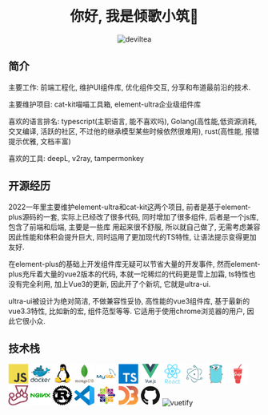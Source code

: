 <h1 align="center"> 你好, 我是倾歌小筑💞️ </h1>
<p align="center"> <img src="https://komarev.com/ghpvc/?username=wenhongjie&label=Profile%20views&color=0e75b6&style=flat" alt="deviltea" /> </p>

## 简介
主要工作: 前端工程化, 维护UI组件库, 优化组件交互, 分享和布道最前沿的技术.

主要维护项目: cat-kit喵喵工具箱, element-ultra企业级组件库

喜欢的语言排名: typescript(主职语言, 能不喜欢吗), Golang(高性能,低资源消耗, 交叉编译, 活跃的社区, 不过他的继承模型某些时候依然很难用), rust(高性能, 报错提示优雅, 文档丰富)

喜欢的工具: deepL, v2ray, tampermonkey

## 开源经历
2022一年里主要维护element-ultra和cat-kit这两个项目, 前者是基于element-plus源码的一套, 实际上已经改了很多代码, 同时增加了很多组件, 后者是一个js库, 包含了前端和后端, 主要是一些库
用起来很不舒服, 所以就自己做了, 无需考虑兼容因此性能和体积会提升巨大, 同时运用了更加现代的TS特性, 让语法提示变得更加友好.

在element-plus的基础上开发组件库无疑可以节省大量的开发事件, 然而element-plus充斥着大量的vue2版本的代码, 本就一坨稀烂的代码更是雪上加霜, ts特性也没有完全利用, 加上Vue3的更新, 因此开了个新坑, 它就是ultra-ui.

ultra-ui被设计为绝对简洁, 不做兼容性妥协, 高性能的vue3组件库, 基于最新的vue3.3特性, 比如新的宏, 组件范型等等. 它适用于使用chrome浏览器的用户, 因此它很小众.

## 技术栈

<p>
 <img src="https://raw.githubusercontent.com/devicons/devicon/master/icons/javascript/javascript-original.svg" alt="javascript" width="40" height="40"/> 
 <img src="https://raw.githubusercontent.com/devicons/devicon/master/icons/docker/docker-original-wordmark.svg" alt="docker" width="40" height="40"/>
 <img src="https://raw.githubusercontent.com/devicons/devicon/master/icons/linux/linux-original.svg" alt="linux" width="40" height="40"/> 
 <img src="https://raw.githubusercontent.com/devicons/devicon/master/icons/mongodb/mongodb-original-wordmark.svg" alt="mongodb" width="40" height="40"/>
 <img src="https://raw.githubusercontent.com/devicons/devicon/master/icons/mysql/mysql-original-wordmark.svg" alt="mysql" width="40" height="40"/>
 <img src="https://raw.githubusercontent.com/devicons/devicon/master/icons/typescript/typescript-original.svg" alt="typescript" width="40" height="40"/> 
 <img src="https://raw.githubusercontent.com/devicons/devicon/master/icons/vuejs/vuejs-original-wordmark.svg" alt="vuejs" width="40" height="40"/>
 <img src="https://raw.githubusercontent.com/devicons/devicon/master/icons/react/react-original-wordmark.svg" alt="vuejs" width="40" height="40"/>
 <img src="https://raw.githubusercontent.com/devicons/devicon/master/icons/electron/electron-original.svg" alt="vuejs" width="40" height="40"/>
 <img src="https://raw.githubusercontent.com/devicons/devicon/master/icons/go/go-original.svg" alt="vuejs" width="40" height="40"/>
 <img src="https://raw.githubusercontent.com/devicons/devicon/master/icons/gulp/gulp-plain.svg" alt="vuejs" width="40" height="40"/>
 <img src="https://raw.githubusercontent.com/devicons/devicon/master/icons/jest/jest-plain.svg" alt="vuejs" width="40" height="40"/>
 <img src="https://raw.githubusercontent.com/devicons/devicon/master/icons/nginx/nginx-original.svg" alt="vuejs" width="40" height="40"/>
 <img src="https://raw.githubusercontent.com/devicons/devicon/master/icons/rust/rust-plain.svg" alt="vuejs" width="40" height="40"/>
 <img src="https://raw.githubusercontent.com/devicons/devicon/master/icons/vscode/vscode-original.svg" alt="vuejs" width="40" height="40"/>
 <img src="https://raw.githubusercontent.com/devicons/devicon/master/icons/centos/centos-original.svg" alt="vuejs" width="40" height="40"/>
 <img src="https://raw.githubusercontent.com/devicons/devicon/master/icons/d3js/d3js-original.svg" alt="vuejs" width="40" height="40"/>
 <img src="https://raw.githubusercontent.com/devicons/devicon/master/icons/github/github-original.svg" alt="vuejs" width="40" height="40"/>
 <img src="https://bestofjs.org/logos/vuetify.svg" alt="vuetify" width="40" height="40"/> 
</p>
